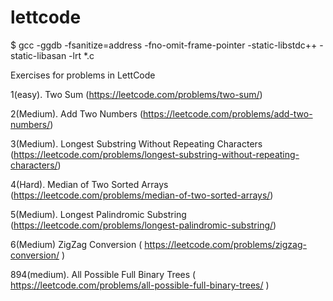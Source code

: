 # lettcode


$ gcc -ggdb -fsanitize=address -fno-omit-frame-pointer -static-libstdc++ -static-libasan -lrt *.c

Exercises for problems in LettCode

1(easy). Two Sum (https://leetcode.com/problems/two-sum/)

2(Medium). Add Two Numbers (https://leetcode.com/problems/add-two-numbers/)

3(Medium). Longest Substring Without Repeating Characters (https://leetcode.com/problems/longest-substring-without-repeating-characters/)

4(Hard). Median of Two Sorted Arrays (https://leetcode.com/problems/median-of-two-sorted-arrays/)

5(Medium). Longest Palindromic Substring (https://leetcode.com/problems/longest-palindromic-substring/)

6(Medium) ZigZag Conversion ( https://leetcode.com/problems/zigzag-conversion/ )

894(medium). All Possible Full Binary Trees ( https://leetcode.com/problems/all-possible-full-binary-trees/ )

